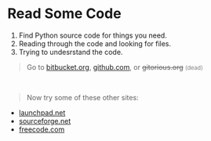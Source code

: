 # Read Some Code

1. Find Python source code for things you need.
2. Reading through the code and looking for files.
3. Trying to undesrstand the code.

> Go to [bitbucket.org](https://bitbucket.org/), [github.com](https://github.com/), or ~~gitorious.org~~ <small style="color:gray;">(dead)</small>

<br>

> Now try some of these other sites: 
- [launchpad.net](https://launchpad.net/)
- [sourceforge.net](https://sourceforge.net/)
- [freecode.com](http://freshmeat.sourceforge.net/)